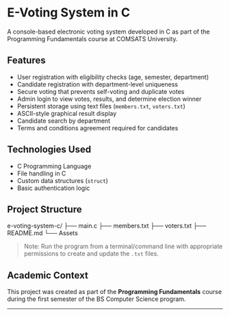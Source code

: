 # E-Voting System in C

A console-based electronic voting system developed in C as part of the Programming Fundamentals course at COMSATS University.

## Features

- User registration with eligibility checks (age, semester, department)
- Candidate registration with department-level uniqueness
- Secure voting that prevents self-voting and duplicate votes
- Admin login to view votes, results, and determine election winner
- Persistent storage using text files (`members.txt`, `voters.txt`)
- ASCII-style graphical result display
- Candidate search by department
- Terms and conditions agreement required for candidates

## Technologies Used

- C Programming Language
- File handling in C
- Custom data structures (`struct`)
- Basic authentication logic

## Project Structure

e-voting-system-c/
├── main.c
├── members.txt
├── voters.txt
├── README.md
└── Assets


> Note: Run the program from a terminal/command line with appropriate permissions to create and update the `.txt` files.

## Academic Context

This project was created as part of the **Programming Fundamentals** course during the first semester of the BS Computer Science program.

---
